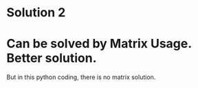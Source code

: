 # Solution 2
# Can be solved by Matrix Usage. Better solution.

But in this python coding, there is no matrix solution.